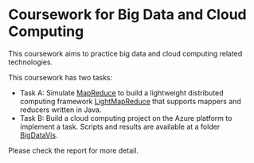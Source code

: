 # Coursework for Big Data and Cloud Computing

This coursework aims to practice big data and cloud computing related technologies.

This coursework has two tasks: 
- Task A: Simulate [MapReduce](https://hadoop.apache.org/docs/r1.2.1/mapred_tutorial.html)
  to build a lightweight distributed computing framework [LightMapReduce](https://github.com/WeijieCui/LightMapReduce)
  that supports mappers and reducers written in Java. 
- Task B: Build a cloud computing project on the Azure platform to implement a task.
  Scripts and results are available at a folder [BigDataVis](BigDataVis).

Please check the report for more detail.
